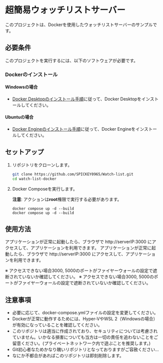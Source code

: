 # 超簡易ウォッチリストサーバー

このプロジェクトは、Dockerを使用したウォッチリストサーバーのサンプルです。

## 必要条件

このプロジェクトを実行するには、以下のソフトウェアが必要です。

### Dockerのインストール

#### Windowsの場合

+ [Docker Desktopのインストール手順](https://docs.docker.com/desktop/install/windows-install/)に従って、Docker Desktopをインストールしてください。

#### Ubuntuの場合

+ [Docker Engineのインストール手順](https://docs.docker.com/engine/install/ubuntu/#install-using-the-repository)に従って、Docker Engineをインストールしてください。

## セットアップ

1. リポジトリをクローンします。

   ```bash
   git clone https://github.com/SPICKEY0965/Watch-list.git
   cd watch-list-docker
    ```
2. Docker Composeを実行します。

    **注意**: アクションは**root**権限で実行する必要があります。

    ```bach
    docker compose up -d --build
    docker compose up -d --build
    ```

## 使用方法

アプリケーションが正常に起動したら、ブラウザで http://serverIP:3000 にアクセスして、アプリケーションを利用できます。
アプリケーションが正常に起動したら、ブラウザで http://serverIP:3000 にアクセスして、アプリケーションを利用できます。

※ アクセスできない場合3000, 5000のポートがファイヤーウォールの設定で遮断されていないか確認してください。
※ アクセスできない場合3000, 5000のポートがファイヤーウォールの設定で遮断されていないか確認してください。

## 注意事項

+ 必要に応じて、docker-compose.ymlファイルの設定を変更してください。
+ Dockerが正常に動作するためには、Hyper-VやWSL 2（Windowsの場合）が有効になっていることを確認してください。
+ このリポジトリは適当に作成されており、セキュリティについては考慮されていません。いかなる損害についても当方は一切の責任を追わないことをご留意ください。(プライベートネットワーク内で遊ぶことを推奨します。)
+ Git初心者なためかなり醜いリポジトリとなっておりますがご容赦ください...
+ なにか不都合があればこのリポジトリは即刻削除します。

